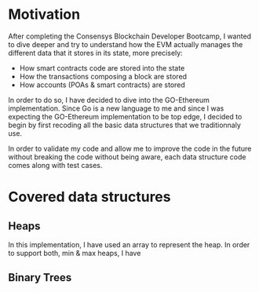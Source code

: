 # Motivation

After completing the Consensys Blockchain Developer Bootcamp, I wanted to dive deeper and try to understand how the EVM actually manages the different data that it stores in its state, more precisely:

- How smart contracts code are stored into the state
- How the transactions composing a block are stored
- How accounts (POAs & smart contracts) are stored

In order to do so, I have decided to dive into the GO-Ethereum implementation. Since Go is a new language to me and since I was expecting the GO-Ethereum implementation to be top edge, I decided to begin by first recoding all the basic data structures that we traditionnaly use.

In order to validate my code and allow me to improve the code in the future without breaking the code without being aware, each data structure code comes along with test cases.

# Covered data structures

## Heaps

In this implementation, I have used an array to represent the heap. In order to support both, min & max heaps, I have 

## Binary Trees
